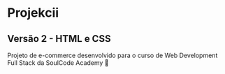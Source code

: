 # Projekcii
## Versão 2 - HTML e CSS

Projeto de e-commerce desenvolvido para o curso de Web Development Full Stack da SoulCode Academy 🎥
